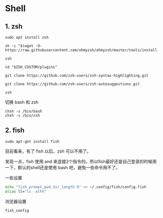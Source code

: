 # Shell

## 1. zsh

```
sudo apt install zsh

sh -c "$(wget -O- https://raw.githubusercontent.com/ohmyzsh/ohmyzsh/master/tools/install.sh)"

zsh

cd "$ZSH_CUSTOM/plugins"

git clone https://github.com/zsh-users/zsh-syntax-highlighting.git

git clone https://github.com/zsh-users/zsh-autosuggestions.git

zsh
```

切换 bash 和 zsh

```
chsh -s /bin/bash
chsh -s /bin/zsh
```

## 2. fish

```
sudo apt-get install fish
```

目前看来，有了 fish 以后，zsh 可以不用了。

发现一点，fish 使用 and 来连接2个指令的。所以fish最好还是自己登录的时候用一下，默认的shell还是使用 bash 吧，避免一些命令用不了。

一些设置
```bash
echo "fish_prompt_pwd_dir_length 0" >> ~/.config/fish/config.fish
alias ll="ls -alFh"
```

浏览器设置
```
fish_config
```